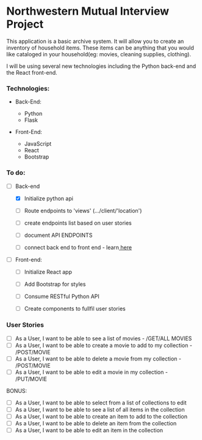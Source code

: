 # Northwestern Mutual Interview Project

This application is a basic archive system. It will allow you to create an inventory of household items. These items can be anything that you would like cataloged in your household(eg: movies, cleaning supplies, clothing).

I will be using several new technologies including the Python back-end and the React front-end.



### Technologies:

* Back-End:
  * Python
  * Flask

* Front-End:
  * JavaScript
  * React
  * Bootstrap

### To do:
- [ ] Back-end
  - [x] Initialize python api
  - [ ] Route endpoints to 'views' (.../client/'location')
  - [ ] create endpoints list based on user stories
  - [ ] document API ENDPOINTS

  - [ ] connect back end to front end - learn<a href="https://developer.okta.com/blog/2018/12/20/crud-app-with-python-flask-react">
here</a>

- [ ] Front-end:
  - [ ] Initialize React app
  - [ ] Add Bootstrap for styles
  - [ ] Consume RESTful Python API
  - [ ] Create components to fullfil user stories
 

### User Stories

- [ ]  As a User, I want to be able to see a list of movies - /GET/ALL MOVIES
- [ ] As a User, I want to be able to create a movie to add to my collection - /POST/MOVIE
- [ ] As a User, I want to be able to delete a movie from my collection - /POST/MOVIE
- [ ] As a User, I want to be able to edit a movie in my collection - /PUT/MOVIE

BONUS:
- [ ] As a User, I want to be able to select from a list of collections to edit
- [ ] As a User, I want to be able to see a list of all items in the collection
- [ ] As a User, I want to be able to create an item to add to the collection
- [ ] As a User, I want to be able to delete an item from the collection
- [ ] As a User, I want to be able to edit an item in the collection
